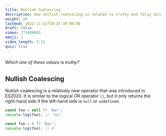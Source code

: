 ```yaml
---
title: Nullish Coalescing
description: How nullish coalescing is related to truthy and falsy values
weight: 24
lastmod: 2022-11-11T10:23:30-09:00
draft: false
vimeo: 773489885
emoji: 🦺
video_length: 1:12
quiz: true
---
```


<quiz-modal options="undefined:null:0:-1" answer="-1" prize="5">
  <h6>Which one of these values is truthy? </h6>
</quiz-modal>


## Nullish Coalescing

Nullish coalescing is a relatively new operator that was introduced in ES2020. It is similar to the logical OR operator `||`, but it only returns the right-hand side if the left-hand side is `null` or `undefined`. 

```js
const foo = null ?? 'bar';
console.log(foo); // 'bar'

const foo = 0 ?? 'bar';
console.log(foo); // 0
```
```
